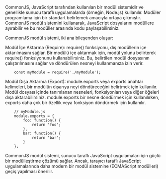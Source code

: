 CommonJS, JavaScript tarafından kullanılan bir modül sistemidir ve genellikle sunucu taraflı uygulamalarda (örneğin, Node.js) kullanılır. Modüler programlama için bir standart belirlemek amacıyla ortaya çıkmıştır. CommonJS modül sistemini kullanarak, JavaScript dosyalarını modüllere ayırabilir ve bu modüller arasında kodu paylaşabilirsiniz.

CommonJS modül sistemi, iki ana bileşenden oluşur:

Modül İçe Aktarma (Require): require() fonksiyonu, dış modüllerin içe aktarılmasını sağlar. Bir modülü içe aktarmak için, modül yolunu belirterek require() fonksiyonunu kullanabilirsiniz. Bu, belirtilen modül dosyasının çalıştırılmasını sağlar ve döndürülen nesneyi kullanmanıza izin verir.

```
    const myModule = require('./myModule');
```

Modül Dışa Aktarma (Export): module.exports veya exports anahtar kelimeleri, bir modülün dışarıya neyi döndüreceğini belirtmek için kullanılır. Modül dosyası içinde tanımlanan nesneleri, fonksiyonları veya diğer öğeleri dışa aktarabilirsiniz. module.exports bir nesne döndürmek için kullanılırken, exports daha çok bir özellik veya fonksiyon döndürmek için kullanılır.


```
    // myModule.js
    module.exports = {
        foo: function() {
            return 'foo';
        },
        bar: function() {
            return 'bar';
        }
    };
```

CommonJS modül sistemi, sunucu taraflı JavaScript uygulamaları için güçlü bir modülleştirme çözümü sağlar. Ancak, tarayıcı taraflı JavaScript uygulamalarında daha modern bir modül sistemine (ECMAScript modülleri) geçiş yapılması önerilir.

